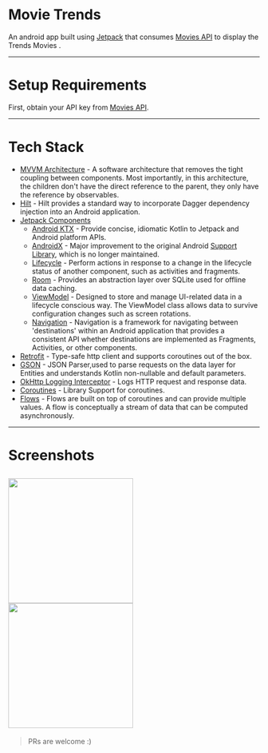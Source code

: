 # Movie Trends 

An android app built using [Jetpack](https://developer.android.com/jetpack) that consumes [Movies API](https://developers.themoviedb.org/3/getting-started/introduction) to display the Trends Movies .



---
# Setup Requirements
First, obtain your API key from  [Movies API](https://developers.themoviedb.org/3/getting-started/introduction).

---
# Tech Stack

- [MVVM Architecture](https://developer.android.com/topic/architecture) - A software architecture that removes the tight coupling between components. Most importantly, in this architecture, the children don't have the direct reference to the parent, they only have the reference by observables.
- [Hilt](https://dagger.dev/hilt/) - Hilt provides a standard way to incorporate Dagger dependency injection into an Android application.
- [Jetpack Components](https://developer.android.com/jetpack)
    - [Android KTX](https://developer.android.com/kotlin/ktx.html) - Provide concise, idiomatic Kotlin to Jetpack and Android platform APIs.
    - [AndroidX](https://developer.android.com/jetpack/androidx) - Major improvement to the original Android [Support Library](https://developer.android.com/topic/libraries/support-library/index), which is no longer maintained.
    - [Lifecycle](https://developer.android.com/topic/libraries/architecture/lifecycle) - Perform actions in response to a change in the lifecycle status of another component, such as activities and fragments.
    - [Room](https://developer.android.com/training/data-storage/room) - Provides an abstraction layer over SQLite used for offline data caching.
    - [ViewModel](https://developer.android.com/topic/libraries/architecture/viewmodel) - Designed to store and manage UI-related data in a lifecycle conscious way. The ViewModel class allows data to survive configuration changes such as screen rotations.
    - [Navigation](https://developer.android.com/jetpack/androidx/releases/navigation) - Navigation is a framework for navigating between 'destinations' within an Android application that provides a consistent API whether destinations are implemented as Fragments, Activities, or other components.
- [Retrofit](https://square.github.io/retrofit/) - Type-safe http client 
and supports coroutines out of the box.
- [GSON](https://github.com/square/gson) - JSON Parser,used to parse 
requests on the data layer for Entities and understands Kotlin non-nullable 
and default parameters.
- [OkHttp Logging Interceptor](https://github.com/square/okhttp/blob/master/okhttp-logging-interceptor/README.md) - Logs HTTP request and response data.
- [Coroutines](https://github.com/Kotlin/kotlinx.coroutines) - Library Support for coroutines.
- [Flows](https://developer.android.com/kotlin/flow) - Flows are built on top of coroutines and can provide multiple values. A flow is conceptually a stream of data that can be computed asynchronously.

---
# Screenshots
<img src="https://user-images.githubusercontent.com/22590747/174906145-d3b75f67-3348-4a19-863e-1604777af4e1.png" width="250" /> <img src="https://user-images.githubusercontent.com/22590747/174906128-0b6621cf-fe40-4f63-aeba-ea9ad2f56e72.png" width="250" /> 
---
> PRs are welcome :)
